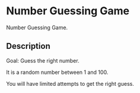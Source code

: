 # Number Guessing Game

Number Guessing Game. 

## Description

Goal: Guess the right number.

It is a random number between 1 and 100.

You will have limited attempts to get the right guess.

